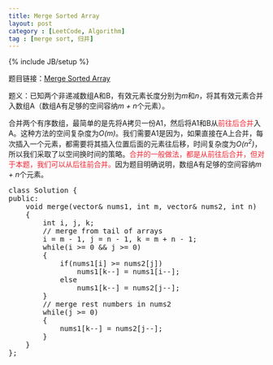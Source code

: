 ```yaml
---
title: Merge Sorted Array
layout: post
category : [LeetCode, Algorithm]
tag : [merge sort, 归并]
---
```

{% include JB/setup %}

题目链接：[Merge Sorted Array](https://leetcode.com/problems/merge-sorted-array/)

题义：已知两个非递减数组A和B，有效元素长度分别为*m*和*n*，将其有效元素合并入数组A（数组A有足够的空间容纳*m + n*个元素）。

合并两个有序数组，最简单的是先将A拷贝一份A1，然后将A1和B从<span style = "color: #f22430">前往后合并</span>入A。这种方法的空间复杂度为*O(m)*。我们需要A1是因为，如果直接在A上合并，每次插入一个元素，都需要将其插入位置后面的元素往后移，时间复杂度为*O(n<sup>2</sup>)*，所以我们采取了以空间换时间的策略。<span style = "color: #f22430">合并的一般做法，都是从前往后合并，但对于本题，我们可以从后往前合并。</span>因为题目明确说明，数组A有足够的空间容纳*m + n*个元素。

<pre class="prettyprint lang-cpp">
class Solution {
public:
    void merge(vector<int>& nums1, int m, vector<int>& nums2, int n) 
    {
        int i, j, k;
        // merge from tail of arrays
        i = m - 1, j = n - 1, k = m + n - 1;
        while(i >= 0 && j >= 0)
        {
            if(nums1[i] >= nums2[j])
                nums1[k--] = nums1[i--];
            else
                nums1[k--] = nums2[j--];
        }
        // merge rest numbers in nums2
        while(j >= 0)
        {
            nums1[k--] = nums2[j--];
        }
    }
};
</pre>
